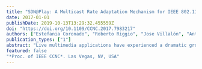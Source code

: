 ```yaml
---
title: "SDN@Play: A Multicast Rate Adaptation Mechanism for IEEE 802.11 WLANs"
date: 2017-01-01
publishDate: 2019-10-13T13:29:32.455559Z
doi: "https://doi.org/10.1109/CCNC.2017.7983217"
authors: ["Estefania Coronado", "Roberto Riggio", "Jose Villalón", "Antonio Garrido"]
publication_types: ["1"]
abstract: "Live multimedia applications have experienced a dramatic growth due to the development of High Definition (HD) contents. Most of these streams are targeted at groups of people, who usually use Wi-Fi networks to access the platforms. In this context, a renewed interest in multicast applications has arisen, which usually suffer low data rates and reliability issues. Software Defined Networking (SDN) has revolutionized the traditional network architecture management, hence allowing for new ways to address the most challenging network constraints. In this paper, SDN@Play is presented as an SDN-based algorithm to dynamically adapt the multicast data rate. The implementation over a real-world testbed has proved that this solution is able to outperform the channel occupancy rate of the IEEE 802.11 standard, while keeping the the reliability of the transmission. We release the entire implementation including the controller and the data-path under a permissive license for academic use."
featured: false
"*Proc. of IEEE CCNC*. Las Vegas, NV, USA"
---
```


